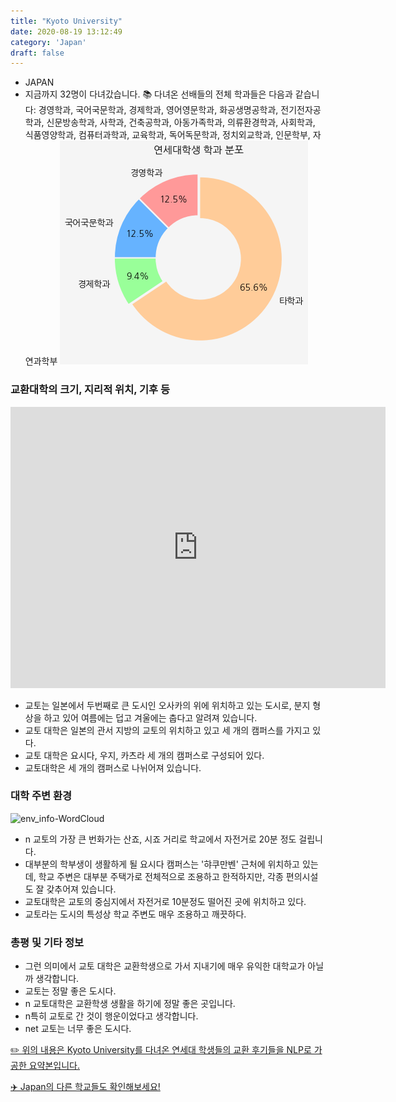 ```yaml
---
title: "Kyoto University"
date: 2020-08-19 13:12:49
category: 'Japan'
draft: false
---
```



* JAPAN
* 지금까지 32명이 다녀갔습니다. 
📚 다녀온 선배들의 전체 학과들은 다음과 같습니다: 경영학과, 국어국문학과, 경제학과, 영어영문학과, 화공생명공학과, 전기전자공학과, 신문방송학과, 사학과, 건축공학과, 아동가족학과, 의류환경학과, 사회학과, 식품영양학과, 컴퓨터과학과, 교육학과, 독어독문학과, 정치외교학과, 인문학부, 자연과학부
![department-info](../plots/JP000013.png)
### 교환대학의 크기, 지리적 위치, 기후 등
<iframe
width="600"
height="450"
frameborder="0" style="border:0"
src="https://www.google.com/maps/embed/v1/place?key=AIzaSyC9e1AME-pVmWC4hBpFdu5S4dKzyepa3HQ&q=Kyoto+University&center=35.0262444,135.7808218&zoom=14" allowfullscreen>
</iframe>

* 교토는 일본에서 두번째로 큰 도시인 오사카의 위에 위치하고 있는 도시로, 분지 형상을 하고 있어 여름에는 덥고 겨울에는 춥다고 알려져 있습니다.
* 교토 대학은 일본의 관서 지방의 교토의 위치하고 있고 세 개의 캠퍼스를 가지고 있다.
* 교토 대학은 요시다, 우지, 카츠라 세 개의 캠퍼스로 구성되어 있다.
* 교토대학은 세 개의 캠퍼스로 나뉘어져 있습니다.


### 대학 주변 환경

![env_info-WordCloud](../univ_wordclouds_okt/env_info/JP000013_env_info_okt.png)

* n 교토의 가장 큰 번화가는 산죠, 시죠 거리로 학교에서 자전거로 20분 정도 걸립니다.
* 대부분의 학부생이 생활하게 될 요시다 캠퍼스는 '햐쿠만벤' 근처에 위치하고 있는데, 학교 주변은 대부분 주택가로 전체적으로 조용하고 한적하지만, 각종 편의시설도 잘 갖추어져 있습니다.
* 교토대학은 교토의 중심지에서 자전거로 10분정도 떨어진 곳에 위치하고 있다.
* 교토라는 도시의 특성상 학교 주변도 매우 조용하고 깨끗하다.


### 총평 및 기타 정보 
* 그런 의미에서 교토 대학은 교환학생으로 가서 지내기에 매우 유익한 대학교가 아닐까 생각합니다.
* 교토는 정말 좋은 도시다.
* n 교토대학은 교환학생 생활을 하기에 정말 좋은 곳입니다.
* n특히 교토로 간 것이 행운이었다고 생각합니다.
* net 교토는 너무 좋은 도시다.


[✏️ 위의 내용은 Kyoto University를 다녀온 연세대 학생들의 교환 후기들을 NLP로 가공한 요약본입니다.](http://oia.yonsei.ac.kr/partner/expReport.asp?ucode=JP000013&bgbn=A)

[✈️ Japan의 다른 학교들도 확인해보세요!](https://yonsei-exchange.netlify.app/?category=Japan)
